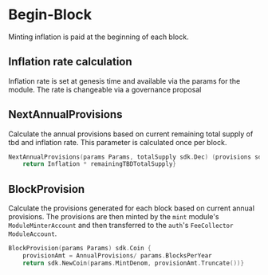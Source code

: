 <!--
order: 3
-->

# Begin-Block

Minting inflation is paid at the beginning of each block.

## Inflation rate calculation

Inflation rate is set at genesis time and available via the params for the module. The rate is changeable via
a governance proposal


## NextAnnualProvisions

Calculate the annual provisions based on current remaining total supply of tbd and inflation
rate. This parameter is calculated once per block.

```go
NextAnnualProvisions(params Params, totalSupply sdk.Dec) (provisions sdk.Dec) {
	return Inflation * remainingTBDTotalSupply}
```

## BlockProvision

Calculate the provisions generated for each block based on current annual provisions. The provisions are then minted by the `mint` module's `ModuleMinterAccount` and then transferred to the `auth`'s `FeeCollector` `ModuleAccount`.

```go
BlockProvision(params Params) sdk.Coin {
	provisionAmt = AnnualProvisions/ params.BlocksPerYear
	return sdk.NewCoin(params.MintDenom, provisionAmt.Truncate())}
```
